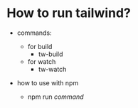 # How to run tailwind?
* commands:
    - for build
        - tw-build
    - for watch
        - tw-watch

* how to use with npm
    - npm run *command*